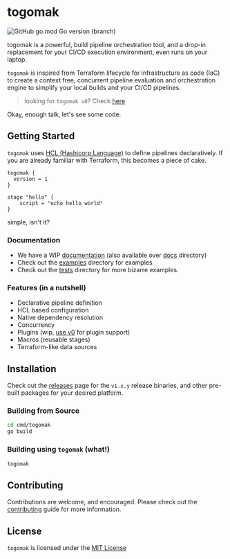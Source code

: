 # togomak 

![GitHub go.mod Go version (branch)](https://img.shields.io/github/go-mod/go-version/srevinsaju/togomak/v1)


togomak is a powerful, build pipeline orchestration tool, and a drop-in 
replacement for your CI/CD execution environment, even runs on your 
laptop. 

`togomak` is inspired from Terraform lifecycle for infrastructure as code (IaC) 
to create a context free, concurrent pipeline evaluation and orchestration engine
to simplify your local builds and your CI/CD pipelines. 

> looking for `togomak v0`? Check [here][v0]


Okay, enough talk, let's see some code.

## Getting Started

`togomak` uses [HCL (Hashicorp Language)][hcl] to define pipelines 
declaratively. If you are already familiar with Terraform, this becomes
a piece of cake. 

```hcl 
togomak {
  version = 1
}

stage "hello" {
    script = "echo hello world"
}
```

simple, isn't it?

### Documentation
* We have a WIP [documentation](https://togomak.srev.in) (also available over [docs](./docs) directory)
* Check out the [examples](./examples) directory for examples
* Check out the [tests](./tests) directory for more bizarre examples.

### Features (in a nutshell)
* Declarative pipeline definition
* HCL based configuration
* Native dependency resolution
* Concurrency
* Plugins (wip, [use v0][v0] for plugin support)
* Macros (reusable stages)
* Terraform-like data sources

## Installation 
Check out the [releases](https://github.com/srevinsaju/togomak/releases) page
for the `v1.x.y` release binaries, and other pre-built packages for your 
desired platform.

### Building from Source
```bash
cd cmd/togomak 
go build
```
### Building using `togomak` (what!)
```bash 
togomak
```

## Contributing
Contributions are welcome, and encouraged. Please check out the
[contributing](CONTRIBUTING.md) guide for more information.

## License
`togomak` is licensed under the [MIT License](LICENSE)

[hcl]: https://github.com/hashicorp/hcl
[v0]: https://github.com/srevinsaju/togomak/tree/main



